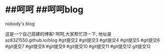 ##呵呵
##呵呵blog
====

nobody's blog


这是一个自己搭建的博客!
呵呵,大家帮忙顶一下,
地址是az8321550.github.io/blog
#git提交2
#git提交3
#git提交4
#git提交5
#git提交6
#git提交7
#git提交8
#git提交9
#git提交10
#git提交11
#git提交12
git提交12
